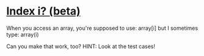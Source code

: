 # [Index i? (beta)](https://www.codewars.com/kata/index-i "https://www.codewars.com/kata/5def492088417400010b0a7f")

When you access an array, you're supposed to use: array[i] but I sometimes type: array(i)

Can you make that work, too? HINT: Look at the test cases!